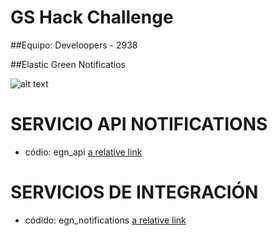 # GS Hack Challenge

##Equipo: Develoopers - 2938

##Elastic Green Notificatios

![alt text](http://url/to/img.png)


# SERVICIO API NOTIFICATIONS
  - códio: egn_api [a relative link](egn_api/README.md)

# SERVICIOS DE INTEGRACIÓN
 - códido: egn_notifications [a relative link](egn_notifications/README.md)
